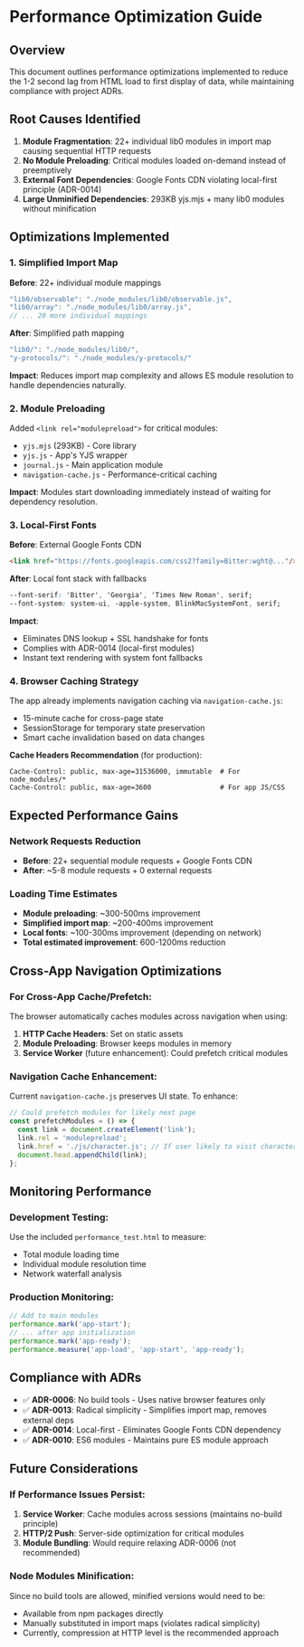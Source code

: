 # Performance Optimization Guide

## Overview

This document outlines performance optimizations implemented to reduce the 1-2 second lag from HTML load to first display of data, while maintaining compliance with project ADRs.

## Root Causes Identified

1. **Module Fragmentation**: 22+ individual lib0 modules in import map causing sequential HTTP requests
2. **No Module Preloading**: Critical modules loaded on-demand instead of preemptively
3. **External Font Dependencies**: Google Fonts CDN violating local-first principle (ADR-0014)
4. **Large Unminified Dependencies**: 293KB yjs.mjs + many lib0 modules without minification

## Optimizations Implemented

### 1. Simplified Import Map
**Before**: 22+ individual module mappings
```javascript
"lib0/observable": "./node_modules/lib0/observable.js",
"lib0/array": "./node_modules/lib0/array.js",
// ... 20 more individual mappings
```

**After**: Simplified path mapping
```javascript
"lib0/": "./node_modules/lib0/",
"y-protocols/": "./node_modules/y-protocols/"
```

**Impact**: Reduces import map complexity and allows ES module resolution to handle dependencies naturally.

### 2. Module Preloading
Added `<link rel="modulepreload">` for critical modules:
- `yjs.mjs` (293KB) - Core library
- `yjs.js` - App's YJS wrapper
- `journal.js` - Main application module  
- `navigation-cache.js` - Performance-critical caching

**Impact**: Modules start downloading immediately instead of waiting for dependency resolution.

### 3. Local-First Fonts
**Before**: External Google Fonts CDN
```html
<link href="https://fonts.googleapis.com/css2?family=Bitter:wght@..."/>
```

**After**: Local font stack with fallbacks
```css
--font-serif: 'Bitter', 'Georgia', 'Times New Roman', serif;
--font-system: system-ui, -apple-system, BlinkMacSystemFont, serif;
```

**Impact**: 
- Eliminates DNS lookup + SSL handshake for fonts
- Complies with ADR-0014 (local-first modules)
- Instant text rendering with system font fallbacks

### 4. Browser Caching Strategy

The app already implements navigation caching via `navigation-cache.js`:
- 15-minute cache for cross-page state
- SessionStorage for temporary state preservation
- Smart cache invalidation based on data changes

**Cache Headers Recommendation** (for production):
```
Cache-Control: public, max-age=31536000, immutable  # For node_modules/*
Cache-Control: public, max-age=3600                 # For app JS/CSS
```

## Expected Performance Gains

### Network Requests Reduction
- **Before**: 22+ sequential module requests + Google Fonts CDN
- **After**: ~5-8 module requests + 0 external requests

### Loading Time Estimates
- **Module preloading**: ~300-500ms improvement  
- **Simplified import map**: ~200-400ms improvement
- **Local fonts**: ~100-300ms improvement (depending on network)
- **Total estimated improvement**: 600-1200ms reduction

## Cross-App Navigation Optimizations

### For Cross-App Cache/Prefetch:
The browser automatically caches modules across navigation when using:
1. **HTTP Cache Headers**: Set on static assets
2. **Module Preloading**: Browser keeps modules in memory
3. **Service Worker** (future enhancement): Could prefetch critical modules

### Navigation Cache Enhancement:
Current `navigation-cache.js` preserves UI state. To enhance:
```javascript
// Could prefetch modules for likely next page
const prefetchModules = () => {
  const link = document.createElement('link');
  link.rel = 'modulepreload';
  link.href = './js/character.js'; // If user likely to visit character page
  document.head.appendChild(link);
};
```

## Monitoring Performance

### Development Testing:
Use the included `performance_test.html` to measure:
- Total module loading time
- Individual module resolution time
- Network waterfall analysis

### Production Monitoring:
```javascript
// Add to main modules
performance.mark('app-start');
// ... after app initialization
performance.mark('app-ready');
performance.measure('app-load', 'app-start', 'app-ready');
```

## Compliance with ADRs

- ✅ **ADR-0006**: No build tools - Uses native browser features only
- ✅ **ADR-0013**: Radical simplicity - Simplifies import map, removes external deps
- ✅ **ADR-0014**: Local-first - Eliminates Google Fonts CDN dependency
- ✅ **ADR-0010**: ES6 modules - Maintains pure ES module approach

## Future Considerations

### If Performance Issues Persist:
1. **Service Worker**: Cache modules across sessions (maintains no-build principle)
2. **HTTP/2 Push**: Server-side optimization for critical modules
3. **Module Bundling**: Would require relaxing ADR-0006 (not recommended)

### Node Modules Minification:
Since no build tools are allowed, minified versions would need to be:
- Available from npm packages directly
- Manually substituted in import maps (violates radical simplicity)
- Currently, compression at HTTP level is the recommended approach